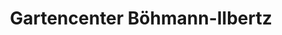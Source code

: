---
title: "Gartencenter Böhmann-Ilbertz"
url: /duesseldorf/gartencenter-boehmann-ilbertz/
shop: Garten-Center
---